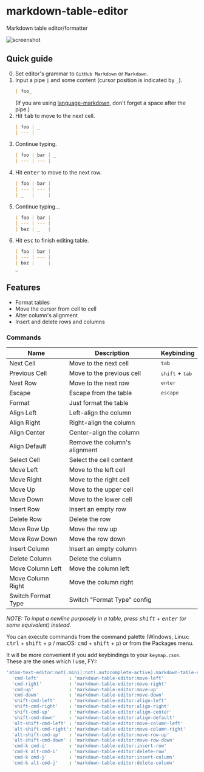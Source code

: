 # markdown-table-editor
Markdown table editor/formatter

![screenshot](https://github.com/susisu/markdown-table-editor/wiki/images/demo.gif)

## Quick guide
0. Set editor's grammar to `GitHub Markdown` or `Markdown`.
1. Input a pipe `|` and some content (cursor position is indicated by `_`).
    ``` markdown
    | foo_
    ```
    (If you are using [language-markdown](https://atom.io/packages/language-markdown), don't forget a   space after the pipe.)
2. Hit <kbd>tab</kbd> to move to the next cell.
    ``` markdown
    | foo | _
    | --- |
    ```
3. Continue typing.
    ``` markdown
    | foo | bar | _
    | --- | --- |
    ```
4. Hit <kbd>enter</kbd> to move to the next row.
    ``` markdown
    | foo | bar |
    | --- | --- |
    | _   |     |
    ```
5. Continue typing...
    ``` markdown
    | foo | bar |
    | --- | --- |
    | baz | _   |
    ```
6. Hit <kbd>esc</kbd> to finish editing table.
    ``` markdown
    | foo | bar |
    | --- | --- |
    | baz |     |
    _
    ```

## Features
* Format tables
* Move the cursor from cell to cell
* Alter column's alignment
* Insert and delete rows and columns

### Commands
| Name               | Description                   | Keybinding                        |
| ------------------ | ----------------------------- | --------------------------------- |
| Next Cell          | Move to the next cell         | <kbd>tab</kbd>                    |
| Previous Cell      | Move to the previous cell     | <kbd>shift</kbd> + <kbd>tab</kbd> |
| Next Row           | Move to the next row          | <kbd>enter</kbd>                  |
| Escape             | Escape from the table         | <kbd>escape</kbd>                 |
| Format             | Just format the table         |                                   |
| Align Left         | Left-align the column         |                                   |
| Align Right        | Right-align the column        |                                   |
| Align Center       | Center-align the column       |                                   |
| Align Default      | Remove the column's alignment |                                   |
| Select Cell        | Select the cell content       |                                   |
| Move Left          | Move to the left cell         |                                   |
| Move Right         | Move to the right cell        |                                   |
| Move Up            | Move to the upper cell        |                                   |
| Move Down          | Move to the lower cell        |                                   |
| Insert Row         | Insert an empty row           |                                   |
| Delete Row         | Delete the row                |                                   |
| Move Row Up        | Move the row up               |                                   |
| Move Row Down      | Move the row down             |                                   |
| Insert Column      | Insert an empty column        |                                   |
| Delete Column      | Delete the column             |                                   |
| Move Column Left   | Move the column left          |                                   |
| Move Column Right  | Move the column right         |                                   |
| Switch Format Type | Switch "Format Type" config   |                                   |

*NOTE: To input a newline purposely in a table, press <kbd>shift</kbd> + <kbd>enter</kbd> (or some equivalent) instead.*

You can execute commands from the command palette (Windows, Linux: <kbd>ctrl</kbd> + <kbd>shift</kbd> + <kbd>p</kbd> / macOS: <kbd>cmd</kbd> + <kbd>shift</kbd> + <kbd>p</kbd>) or from the Packages menu.

It will be more convenient if you add keybindings to your `keymap.cson`.
These are the ones which I use, FYI:

``` coffee
'atom-text-editor:not(.mini):not(.autocomplete-active).markdown-table-editor-active':
  'cmd-left'           : 'markdown-table-editor:move-left'
  'cmd-right'          : 'markdown-table-editor:move-right'
  'cmd-up'             : 'markdown-table-editor:move-up'
  'cmd-down'           : 'markdown-table-editor:move-down'
  'shift-cmd-left'     : 'markdown-table-editor:align-left'
  'shift-cmd-right'    : 'markdown-table-editor:align-right'
  'shift-cmd-up'       : 'markdown-table-editor:align-center'
  'shift-cmd-down'     : 'markdown-table-editor:align-default'
  'alt-shift-cmd-left' : 'markdown-table-editor:move-column-left'
  'alt-shift-cmd-right': 'markdown-table-editor:move-column-right'
  'alt-shift-cmd-up'   : 'markdown-table-editor:move-row-up'
  'alt-shift-cmd-down' : 'markdown-table-editor:move-row-down'
  'cmd-k cmd-i'        : 'markdown-table-editor:insert-row'
  'cmd-k alt-cmd-i'    : 'markdown-table-editor:delete-row'
  'cmd-k cmd-j'        : 'markdown-table-editor:insert-column'
  'cmd-k alt-cmd-j'    : 'markdown-table-editor:delete-column'
```

